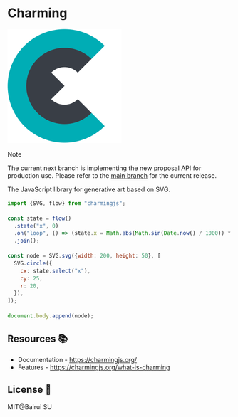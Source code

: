 # Charming

<img src="./img/logo.svg" width="256" alt="logo">

> [!NOTE]
> The current next branch is implementing the new proposal API for production use. Please refer to the [main branch](https://github.com/charming-art/charming/tree/main) for the current release.

The JavaScript library for generative art based on SVG.

```js
import {SVG, flow} from "charmingjs";

const state = flow()
  .state("x", 0)
  .on("loop", () => (state.x = Math.abs(Math.sin(Date.now() / 1000)) * 200))
  .join();

const node = SVG.svg({width: 200, height: 50}, [
  SVG.circle({
    cx: state.select("x"),
    cy: 25,
    r: 20,
  }),
]);

document.body.append(node);
```

## Resources 📚

- Documentation - https://charmingjs.org/
- Features - https://charmingjs.org/what-is-charming

## License 📄

MIT@Bairui SU
